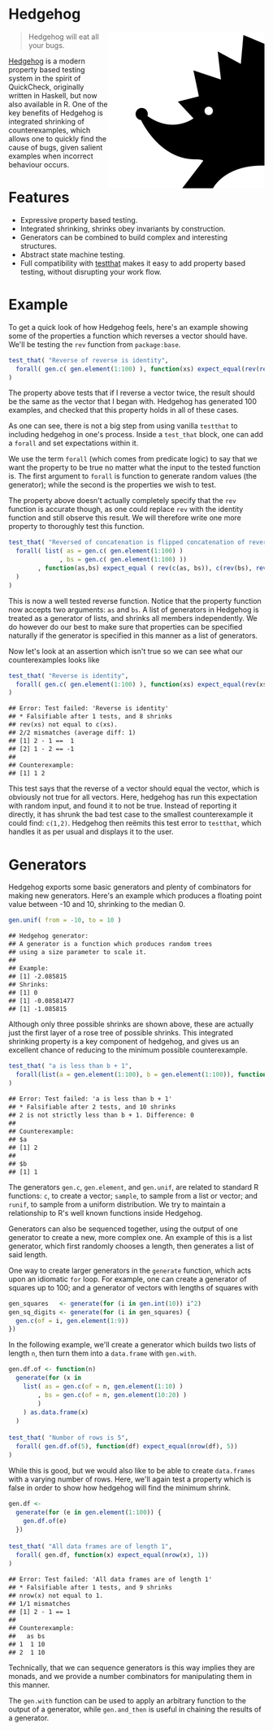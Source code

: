 Hedgehog
========

<img src="vignettes/hedgehog-logo.png" width="307" align="right"/>

> Hedgehog will eat all your bugs.

[Hedgehog](http://hedgehog.qa/) is a modern property based testing
system in the spirit of QuickCheck, originally written in Haskell,
but now also available in R. One of the key benefits of Hedgehog is
integrated shrinking of counterexamples, which allows one to quickly
find the cause of bugs, given salient examples when incorrect
behaviour occurs.

Features
========

- Expressive property based testing.
- Integrated shrinking, shrinks obey invariants by construction.
- Generators can be combined to build complex and interesting
  structures.
- Abstract state machine testing.
- Full compatibility with [testthat][testthat] makes it easy to
  add property based testing, without disrupting your work flow.

Example
=======

To get a quick look of how Hedgehog feels, here's an example
showing some of the properties a function which reverses a vector
should have. We'll be testing the `rev` function from
`package:base`.


```r
test_that( "Reverse of reverse is identity",
  forall( gen.c( gen.element(1:100) ), function(xs) expect_equal(rev(rev(xs)), xs))
)
```

The property above tests that if I reverse a vector twice, the
result should be the same as the vector that I began with.
Hedgehog has generated 100 examples, and checked that this
property holds in all of these cases.

As one can see, there is not a big step from using vanilla `testthat`
to including hedgehog in one's process. Inside a `test_that` block,
one can add a `forall` and set expectations within it.

We use the term `forall` (which comes from predicate logic) to say
that we want the property to be true no matter what the input to
the tested function is. The first argument to `forall` is function
to generate random values (the generator); while the second is
the properties we wish to test.

The property above doesn't actually completely specify that the
`rev` function is accurate though, as one could replace `rev` with
the identity function and still observe this result. We will therefore
write one more property to thoroughly test this function.


```r
test_that( "Reversed of concatenation is flipped concatenation of reversed",
  forall( list( as = gen.c( gen.element(1:100) )
              , bs = gen.c( gen.element(1:100) ))
        , function(as,bs) expect_equal ( rev(c(as, bs)), c(rev(bs), rev(as)))
  )
)
```

This is now a well tested reverse function. Notice that the property
function now accepts two arguments: `as` and `bs`. A list of generators
in Hedgehog is treated as a generator of lists, and shrinks all members
independently. We do however do our best to make sure that properties
can be specified naturally if the generator is specified in this manner
as a list of generators.

Now let's look at an assertion which isn't true so we can see what our
counterexamples looks like


```r
test_that( "Reverse is identity",
  forall( gen.c( gen.element(1:100) ), function(xs) expect_equal(rev(xs), c(xs)))
)
```

```
## Error: Test failed: 'Reverse is identity'
## * Falsifiable after 1 tests, and 8 shrinks
## rev(xs) not equal to c(xs).
## 2/2 mismatches (average diff: 1)
## [1] 2 - 1 ==  1
## [2] 1 - 2 == -1
##
## Counterexample:
## [1] 1 2
```

This test says that the reverse of a vector should equal the vector,
which is obviously not true for all vectors. Here, hedgehog has run
this expectation with random input, and found it to not be true.
Instead of reporting it directly, it has shrunk the bad test case to
the smallest counterexample it could find: `c(1,2)`. Hedgehog then
reëmits this test error to `testthat`, which handles it as per usual
and displays it to the user.

Generators
==========

Hedgehog exports some basic generators and plenty of combinators for
making new generators. Here's an example which produces a floating
point value between -10 and 10, shrinking to the median 0.


```r
gen.unif( from = -10, to = 10 )
```

```
## Hedgehog generator:
## A generator is a function which produces random trees
## using a size parameter to scale it.
##
## Example:
## [1] -2.085815
## Shrinks:
## [1] 0
## [1] -0.08581477
## [1] -1.085815
```

Although only three possible shrinks are shown above, these are
actually just the first layer of a rose tree of possible shrinks.
This integrated shrinking property is a key component of hedgehog,
and gives us an excellent chance of reducing to the minimum possible
counterexample.


```r
test_that( "a is less than b + 1",
  forall(list(a = gen.element(1:100), b = gen.element(1:100)), function(a, b) expect_lt( a, b + 1 ))
)
```

```
## Error: Test failed: 'a is less than b + 1'
## * Falsifiable after 2 tests, and 10 shrinks
## 2 is not strictly less than b + 1. Difference: 0
##
## Counterexample:
## $a
## [1] 2
##
## $b
## [1] 1
```

The generators `gen.c`, `gen.element`, and `gen.unif`, are related to
standard R functions: `c`, to create a vector; `sample`, to sample
from a list or vector; and `runif`, to sample from a uniform
distribution. We try to maintain a relationship to R's well known
functions inside Hedgehog.

Generators can also be sequenced together, using the output of one
generator to create a new, more complex one. An example of this is a
list generator, which first randomly chooses a length, then generates
a list of said length.

One way to create larger generators in the `generate` function, which
acts upon an idiomatic `for` loop. For example, one can create a
generator of squares up to 100; and a generator of vectors with lengths
of squares with

```r
gen_squares   <- generate(for (i in gen.int(10)) i^2)
gen_sq_digits <- generate(for (i in gen_squares) {
  gen.c(of = i, gen.element(1:9))
})
```

In the following example, we'll create a generator which builds two
lists of length `n`, then turn them into a `data.frame` with `gen.with`.


```r
gen.df.of <- function(n)
  generate(for (x in
    list( as = gen.c(of = n, gen.element(1:10) )
        , bs = gen.c(of = n, gen.element(10:20) )
        )
    ) as.data.frame(x)
  )

test_that( "Number of rows is 5",
  forall( gen.df.of(5), function(df) expect_equal(nrow(df), 5))
)
```

While this is good, but we would also like to be able to create
`data.frames` with a varying number of rows. Here, we'll again
test a property which is false in order to show how hedgehog
will find the minimum shrink.



```r
gen.df <-
  generate(for (e in gen.element(1:100)) {
    gen.df.of(e)
  })

test_that( "All data frames are of length 1",
  forall( gen.df, function(x) expect_equal(nrow(x), 1))
)
```

```
## Error: Test failed: 'All data frames are of length 1'
## * Falsifiable after 1 tests, and 9 shrinks
## nrow(x) not equal to 1.
## 1/1 mismatches
## [1] 2 - 1 == 1
##
## Counterexample:
##   as bs
## 1  1 10
## 2  1 10
```

Technically, that we can sequence generators is this way implies they
are monads, and we provide a number combinators for manipulating them
in this manner.

The `gen.with` function can be used to apply an arbitrary function to
the output of a generator, while `gen.and_then` is useful in chaining the
results of a generator.

  [testthat]: https://github.com/hadley/testthat
